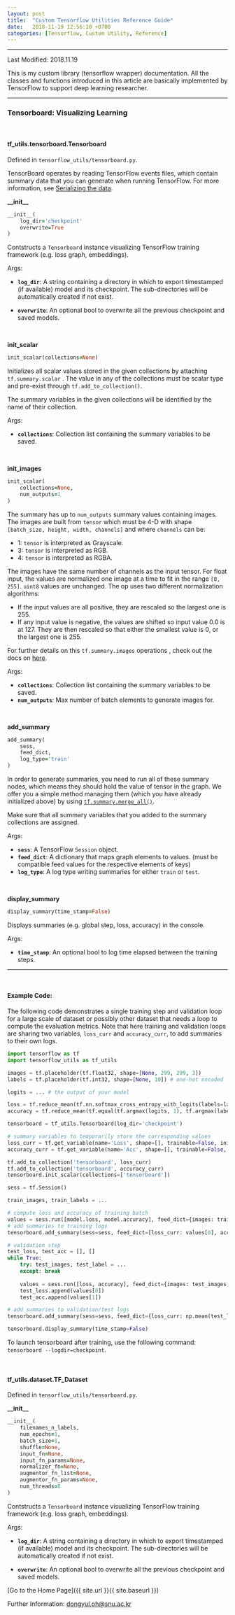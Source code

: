```yaml
---
layout: post
title:  "Custom Tensorflow Utilities Reference Guide"
date:   2018-11-19 12:56:10 +0700
categories: [Tensorflow, Custom Utility, Reference]
---
```


---

Last Modified: 2018.11.19

This is my custom library (tensorflow wrapper) documentation. All the classes and functions introduced in this article are basically implemented by TensorFlow to support deep learning researcher.

---

### Tensorboard: Visualizing Learning

<br/>

#### tf_utils.tensorboard.Tensorboard

Defined in `tensorflow_utils/tensorboard.py`.  

TensorBoard operates by reading TensorFlow events files, which contain summary data that you can generate when running TensorFlow. For more information, see [Serializing the data](https://www.tensorflow.org/guide/summaries_and_tensorboard).  

**\_\_init\_\_**

```ruby
__init__(
    log_dir='checkpoint'
    overwrite=True
)
```

Contstructs a `Tensorboard` instance visualizing TensorFlow training framework (e.g. loss graph, embeddings). 

Args:  

- **`log_dir`**: A string containing a directory in which to export timestamped (if available) model and its checkpoint. The sub-directories will be automatically created if not exist.

- **`overwrite`**: An optional bool to overwrite all the previous checkpoint and saved models. 

<br/>

**init_scalar**  

```ruby
init_scalar(collections=None)
```

Initializes all scalar values stored in the given collections by attaching `tf.summary.scalar` .  The value in any of the collections must be scalar type and pre-exist through `tf.add_to_collection()`.  

The summary variables in the given collections will be identified by the name of their collection.  

Args:  

- **`collections`**: Collection list containing the summary variables to be saved. 


<br/>

**init_images**

```ruby
init_scalar(
    collections=None,
    num_outputs=1
)
```

The summary has up to `num_outputs` summary values containing images. The images are built from `tensor` which must be 4-D with shape `[batch_size, height, width, channels]` and where `channels` can be:

- 1: `tensor` is interpreted as Grayscale.
- 3: `tensor` is interpreted as RGB.
- 4: `tensor` is interpreted as RGBA.

The images have the same number of channels as the input tensor. For float input, the values are normalized one image at a time to fit in the range `[0, 255]`. `uint8` values are unchanged. The op uses two different normalization algorithms:

- If the input values are all positive, they are rescaled so the largest one is 255.
- If any input value is negative, the values are shifted so input value 0.0 is at 127. They are then rescaled so that either the smallest value is 0, or the largest one is 255.

For further details on this `tf.summary.images` operations , check out the docs on [here](https://www.tensorflow.org/api_docs/python/tf/summary/image).

Args:  

- **`collections`**: Collection list containing the summary variables to be saved.
- **`num_outputs`**: Max number of batch elements to generate images for. 

<br/>

**add_summary**

```ruby
add_summary(
    sess,
    feed_dict,
    log_type='train'
)
```

In order to generate summaries, you need to run all of these summary nodes, which means they should hold the value of tensor in the graph. We offer you a simple method managing them (which you have already initialized above) by using [`tf.summary.merge_all()`](https://www.tensorflow.org/api_docs/python/tf/summary/merge_all).   

Make sure that all summary variables that you added to the summary collections are assigned.

Args:  

- **`sess`**: A TensorFlow `Session` object.
- **`feed_dict`**:  A dictionary that maps graph elements to values. (must be compatible feed values for the respective elements of keys)
- **`log_type`**: A log type writing summaries for either  `train` or `test`.

<br/>

**display_summary**

```ruby
display_summary(time_stamp=False)
```

Displays summaries (e.g. global step, loss, accuracy) in the console.

Args:  

- **`time_stamp`**: An optional bool to log time elapsed between the training steps. 

---

<br/>

#### Example Code:

The following code demonstrates a single training step and validation loop for a large scale of dataset or possibly other dataset that needs a loop to compute the evaluation metrics. Note that here training and validation loops are sharing two variables, `loss_curr` and `accuracy_curr`, to add summaries to their own logs.

```python
import tensorflow as tf
import tensorflow_utils as tf_utils

images = tf.placeholder(tf.float32, shape=[None, 299, 299, 3])
labels = tf.placeholder(tf.int32, shape=[None, 10]) # one-hot encoded labels

logits = ... # the output of your model

loss = tf.reduce_mean(tf.nn.softmax_cross_entropy_with_logits(labels=labels, logits=logits))
accuracy = tf.reduce_mean(tf.equal(tf.argmax(logits, 1), tf.argmax(labels, 1)))

tensorboard = tf_utils.Tensorboard(log_dir='checkpoint')

# summary variables to temporarily store the corresponding values
loss_curr = tf.get_variable(name='Loss', shape=[], trainable=False, initializer=tf.zeros_initializer())
accuracy_curr = tf.get_variable(name='Acc', shape=[], trainable=False, initializer=tf.zeros_initializer())

tf.add_to_collection('tensorboard', loss_curr)
tf.add_to_collection('tensorboard', accuracy_curr)
tensorboard.init_scalar(collections=['tensorboard'])

sess = tf.Session()

train_images, train_labels = ...

# compute loss and accuracy of training batch
values = sess.run([model.loss, model.accuracy], feed_dict={images: train_images, labels: train_labels})
# add summaries to training logs
tensorboard.add_summary(sess=sess, feed_dict=[loss_curr: values[0], acc_curr: values[1]], log_type='train')

# validation step
test_loss, test_acc = [], []
while True:
    try: test_images, test_label = ... 
    except: break
        
    values = sess.run([loss, accuracy], feed_dict={images: test_images, labels: test_labels})
    test_loss.append(values[0])
    test_acc.append(values[1])

# add summaries to validation/test logs
tensorboard.add_summary(sess=sess, feed_dict={loss_curr: np.mean(test_loss), acc_curr: np.mean(test_acc)}, log_type='test')

tensorboard.display_summary(time_stamp=False)
```

To launch tensorboard after training, use the following command: `tensorboard --logdir=checkpoint`.

<br/>

#### tf_utils.dataset.TF_Dataset

Defined in `tensorflow_utils/tensorboard.py`.  

**\_\_init\_\_**

```ruby
__init__(
    filenames_n_labels, 
    num_epochs=1, 
    batch_size=1, 
    shuffle=None, 
    input_fn=None, 
    input_fn_params=None, 
    normalizer_fn=None, 
    augmentor_fn_list=None, 
    augmentor_fn_params=None, 
    num_threads=8
)
```

Contstructs a `Tensorboard` instance visualizing TensorFlow training framework (e.g. loss graph, embeddings). 

Args:  

- **`log_dir`**: A string containing a directory in which to export timestamped (if available) model and its checkpoint. The sub-directories will be automatically created if not exist.

- **`overwrite`**: An optional bool to overwrite all the previous checkpoint and saved models. 



[Go to the Home Page]({{ site.url }}{{ site.baseurl }})

Further Information: <dongyul.oh@snu.ac.kr>

<br/>

